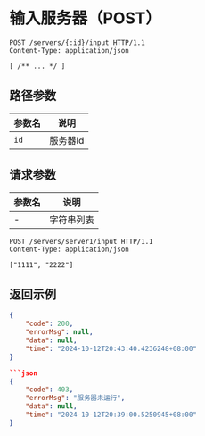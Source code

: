 # 输入服务器（POST）

```http
POST /servers/{:id}/input HTTP/1.1
Content-Type: application/json

[ /** ... */ ]
```

## 路径参数

| 参数名 | 说明     |
| ------ | -------- |
| `id`   | 服务器Id |

## 请求参数

| 参数名 | 说明       |
| ------ | ---------- |
| -      | 字符串列表 |

```http title="示例"
POST /servers/server1/input HTTP/1.1
Content-Type: application/json

["1111", "2222"]
```

## 返回示例

```json
{
    "code": 200,
    "errorMsg": null,
    "data": null,
    "time": "2024-10-12T20:43:40.4236248+08:00"
}

```json
{
    "code": 403,
    "errorMsg": "服务器未运行",
    "data": null,
    "time": "2024-10-12T20:39:00.5250945+08:00"
}
```
